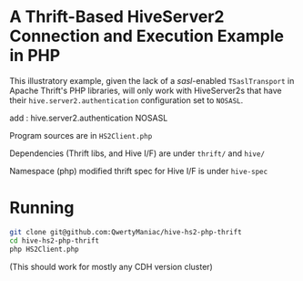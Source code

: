 A Thrift-Based HiveServer2 Connection and Execution Example in PHP
==================================================================

This illustratory example, given the lack of a *sasl*-enabled ``TSaslTransport`` in Apache Thrift's PHP libraries, will only work with HiveServer2s that have their ``hive.server2.authentication`` configuration set to ``NOSASL``. 

add : 
<property>
  <name>hive.server2.authentication</name>
  <value>NOSASL</value>
</property>


Program sources are in ``HS2Client.php``

Dependencies (Thrift libs, and Hive I/F) are under ``thrift/`` and ``hive/``

Namespace (php) modified thrift spec for Hive I/F is under ``hive-spec``

Running
=======

```bash
git clone git@github.com:QwertyManiac/hive-hs2-php-thrift
cd hive-hs2-php-thrift
php HS2Client.php
```

(This should work for mostly any CDH version cluster)
